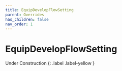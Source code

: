 ```yaml
---
title: EquipDevelopFlowSetting
parent: Overrides
has_children: false
nav_order: 1
---
```


# EquipDevelopFlowSetting
Under Construction
{: .label .label-yellow }